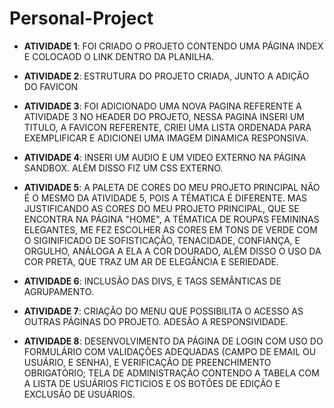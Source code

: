 # Personal-Project

- **ATIVIDADE 1**: FOI CRIADO O PROJETO CONTENDO UMA PÁGINA INDEX E COLOCAOD O LINK DENTRO DA PLANILHA.

- **ATIVIDADE 2**: ESTRUTURA DO PROJETO CRIADA, JUNTO A ADIÇÃO DO FAVICON

- **ATIVIDADE 3**: FOI ADICIONADO UMA NOVA PAGINA REFERENTE A ATIVIDADE 3 NO HEADER DO PROJETO, NESSA PAGINA INSERI UM TITULO, A FAVICON REFERENTE, CRIEI UMA LISTA ORDENADA PARA EXEMPLIFICAR E ADICIONEI UMA IMAGEM DINAMICA RESPONSIVA.

- **ATIVIDADE 4**: INSERI UM AUDIO E UM VIDEO EXTERNO NA PÁGINA SANDBOX. ALÉM DISSO FIZ UM CSS EXTERNO.

- **ATIVIDADE 5**: A PALETA DE CORES DO MEU PROJETO PRINCIPAL NÃO É O MESMO DA ATIVIDADE 5, POIS A TÉMATICA É DIFERENTE.
            MAS JUSTIFICANDO AS CORES DO MEU PROJETO PRINCIPAL, QUE SE ENCONTRA NA PÁGINA "HOME", A TÉMATICA DE ROUPAS FEMININAS ELEGANTES, ME FEZ ESCOLHER AS CORES EM TONS DE VERDE COM O SIGINIFICADO DE SOFISTICAÇÃO, TENACIDADE, CONFIANÇA, E ORGULHO, ANÁLOGA A ELA A COR DOURADO, ALÉM DISSO O USO DA COR PRETA, QUE TRAZ UM AR DE ELEGÂNCIA E SERIEDADE.

- **ATIVIDADE 6**: INCLUSÃO DAS DIVS, E TAGS SEMÂNTICAS DE AGRUPAMENTO.

- **ATIVIDADE 7**: CRIAÇÃO DO MENU QUE POSSIBILITA O ACESSO AS OUTRAS PÁGINAS DO PROJETO. ADESÃO A RESPONSIVIDADE.

- **ATIVIDADE 8**: DESENVOLVIMENTO DA PÁGINA DE LOGIN COM USO DO FORMULÁRIO COM VALIDAÇÕES ADEQUADAS (CAMPO DE EMAIL OU USUÁRIO, E SENHA), E VERIFICAÇÃO DE PREENCHIMENTO OBRIGATÓRIO; TELA DE ADMINISTRAÇÃO CONTENDO A TABELA COM A LISTA DE USUÁRIOS FICTICIOS E OS BOTÕES DE EDIÇÃO E EXCLUSÃO DE USUÁRIOS.